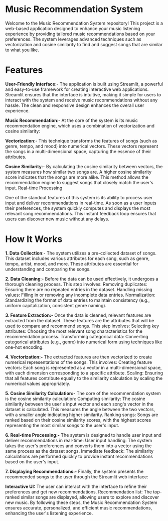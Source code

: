 # Music Recommendation System
Welcome to the Music Recommendation System repository! This project is a web-based application designed to enhance your music listening experience by providing tailored music recommendations based on your preferences. The system leverages advanced techniques such as vectorization and cosine similarity to find and suggest songs that are similar to what you like.

# Features

**User-Friendly Interface**:-
The application is built using Streamlit, a powerful and easy-to-use framework for creating interactive web applications. Streamlit ensures that the interface is intuitive, making it simple for users to interact with the system and receive music recommendations without any hassle. The clean and responsive design enhances the overall user experience.

**Music Recommendation**:-
At the core of the system is its music recommendation engine, which uses a combination of vectorization and cosine similarity:

**Vectorization**:-
This technique transforms the features of songs (such as genre, tempo, and mood) into numerical vectors. These vectors represent the songs in a multi-dimensional space, capturing the essence of their attributes.

**Cosine Similarity**:- 
By calculating the cosine similarity between vectors, the system measures how similar two songs are. A higher cosine similarity score indicates that the songs are more alike. This method allows the recommendation engine to suggest songs that closely match the user's input.
Real-time Processing

One of the standout features of this system is its ability to process user input and deliver recommendations in real-time. As soon as a user inputs their preferences, the system quickly computes and displays the most relevant song recommendations. This instant feedback loop ensures that users can discover new music without any delays.

# How It Works

**1. Data Collection**:- The system utilizes a pre-collected dataset of songs. This dataset includes various attributes for each song, such as genre, tempo, artist, mood, and more. These attributes are essential for understanding and comparing the songs.

**2. Data Cleaning**:- Before the data can be used effectively, it undergoes a thorough cleaning process. This step involves:
Removing duplicates: Ensuring there are no repeated entries in the dataset.
Handling missing values: Filling in or removing any incomplete data entries.
Normalization: Standardizing the format of data entries to maintain consistency (e.g., uniform capitalization, consistent genre naming).

**3. Feature Extraction:-**
Once the data is cleaned, relevant features are extracted from the dataset. These features are the attributes that will be used to compare and recommend songs. This step involves:
Selecting key attributes: Choosing the most relevant song characteristics for the recommendation process.
Transforming categorical data: Converting categorical attributes (e.g., genre) into numerical form using techniques like one-hot encoding.

**4. Vectorization:-**
The extracted features are then vectorized to create numerical representations of the songs. This involves:
Creating feature vectors: Each song is represented as a vector in a multi-dimensional space, with each dimension corresponding to a specific attribute.
Scaling: Ensuring that all features contribute equally to the similarity calculation by scaling the numerical values appropriately.

**5. Cosine Similarity Calculation:-**
The core of the recommendation system is the cosine similarity calculation:
Computing similarity: The cosine similarity between the user's input vector and each song's vector in the dataset is calculated. This measures the angle between the two vectors, with a smaller angle indicating higher similarity.
Ranking songs: Songs are ranked based on their cosine similarity scores, with the highest scores representing the most similar songs to the user's input.

**6. Real-time Processing:-**
The system is designed to handle user input and deliver recommendations in real-time:
User input handling: The system takes the user's preferences and converts them into a vector using the same process as the dataset songs.
Immediate feedback: The similarity calculations are performed quickly to provide instant recommendations based on the user's input.

**7. Displaying Recommendations:-**
Finally, the system presents the recommended songs to the user through the Streamlit web interface:

**Interactive UI:** The user can interact with the interface to refine their preferences and get new recommendations.
Recommendation list: The top-ranked similar songs are displayed, allowing users to explore and discover new music.
By following these steps, the Music Recommendation System ensures accurate, personalized, and efficient music recommendations, enhancing the user's listening experience.

